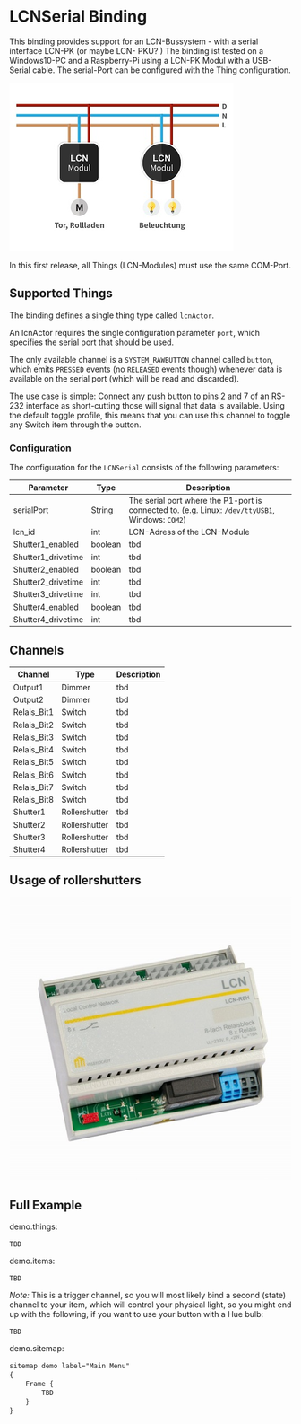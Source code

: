 # LCNSerial Binding


This binding provides support for an LCN-Bussystem - with a serial interface LCN-PK (or maybe LCN- PKU? )
The binding ist tested on a Windows10-PC and a Raspberry-Pi using a LCN-PK Modul with a USB-Serial cable. 
The serial-Port can be configured with the Thing configuration.

![LCN Bus](./lcn_bus.jpg)

In this first release, all Things (LCN-Modules) must use the same COM-Port.

## Supported Things

The binding defines a single thing type called `lcnActor`.

An lcnActor requires the single configuration parameter `port`, which specifies the serial port that should be used. 

The only available channel is a `SYSTEM_RAWBUTTON` channel called `button`, which emits `PRESSED` events (no `RELEASED` events though) whenever data is available on the serial port (which will be read and discarded).

The use case is simple: Connect any push button to pins 2 and 7 of an RS-232 interface as short-cutting those will signal that data is available.
Using the default toggle profile, this means that you can use this channel to toggle any Switch item through the button.

### Configuration

The configuration for the `LCNSerial` consists of the following parameters:

| Parameter            | Type    | Description                                                                                         |
|----------------------|---------|-----------------------------------------------------------------------------------------------------|
| serialPort           | String  | The serial port where the P1-port is connected to.   (e.g. Linux: `/dev/ttyUSB1`, Windows: `COM2`)  |
| lcn_id               |  int    | LCN-Adress of the LCN-Module                                                                        |
| Shutter1_enabled     | boolean |              tbd                                                                                    |
| Shutter1_drivetime   | int     |              tbd                                                                                    | | Shutter1_overalltime | int     |              tbd                                                                                    | 
| Shutter2_enabled     | boolean |              tbd                                                                                    |
| Shutter2_drivetime   | int     |              tbd                                                                                    | | Shutter2_overalltime | int     |              tbd                                                                                    | | Shutter3_enabled     | boolean |              tbd                                                                                    |
| Shutter3_drivetime   | int     |              tbd                                                                                    | | Shutter3_overalltime | int     |              tbd                                                                                    |
| Shutter4_enabled     | boolean |              tbd                                                                                    |
| Shutter4_drivetime   | int     |              tbd                                                                                    | | Shutter4_overalltime | int     |              tbd                                                                                    | 


## Channels

| Channel       | Type          | Description                |
| ------------- |---------------|--------------------------- |
| Output1       | Dimmer        |              tbd           |
| Output2       | Dimmer        |              tbd           |
| Relais_Bit1   | Switch        |              tbd           |
| Relais_Bit2   | Switch        |              tbd           |
| Relais_Bit3   | Switch        |              tbd           |
| Relais_Bit4   | Switch        |              tbd           |
| Relais_Bit5   | Switch        |              tbd           |
| Relais_Bit6   | Switch        |              tbd           |
| Relais_Bit7   | Switch        |              tbd           |
| Relais_Bit8   | Switch        |              tbd           |
| Shutter1      | Rollershutter |              tbd           |
| Shutter2      | Rollershutter |              tbd           |
| Shutter3      | Rollershutter |              tbd           |
| Shutter4      | Rollershutter |              tbd           |





## Usage of rollershutters
![Relias-Modul](./LCN-R8H.jpg)

## Full Example

demo.things:

```
TBD
```

demo.items:

```
TBD
```

_Note:_ This is a trigger channel, so you will most likely bind a second (state) channel to your item, which will control your physical light, so you might end up with the following, if you want to use your button with a Hue bulb:

```
TBD
```

demo.sitemap:

```
sitemap demo label="Main Menu"
{
    Frame {
        TBD
    }
}
```
